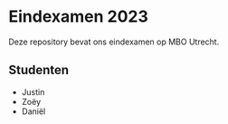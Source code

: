 # Eindexamen 2023
Deze repository bevat ons eindexamen op MBO Utrecht.

## Studenten
- Justin
- Zoëy
- Daniël
